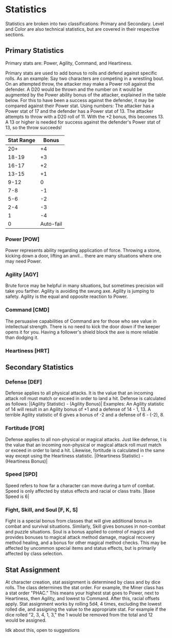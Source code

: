 # Statistics

Statistics are broken into two classifications: Primary and Secondary. Level and Color are also technical statistics, but are covered in their respective sections.

## Primary Statistics
Primary stats are: Power, Agility, Command, and Heartiness.

Primary stats are used to add bonus to rolls and defend against specific rolls. As an example:
Say two characters are competing in a wrestling bout. On an attempted throw, the attacker may make a Power roll against the defender. A D20 would be thrown and the number on it would be augmented by the Power ability bonus of the attacker, explained in the table below. For this to have been a success against the defender, it may be compared against their Power stat.
Using numbers:
The attacker has a Power stat of 17 and the defender has a Power stat of 13. The attacker attempts to throw with a D20 roll of 11. With the +2 bonus, this becomes 13. A 13 or higher is needed for success against the defender's Power stat of 13, so the throw succeeds!

|Stat Range|Bonus|
|---|---|
|20+|+4|
|18-19|+3|
|16-17|+2|
|13-15|+1|
|9-12|0|
|7-8|-1|
|5-6|-2|
|2-4|-3|
|1|-4|
|0|Auto-fail|

### Power [POW]
Power represents ability regarding application of force. Throwing a stone, kicking down a door, lifting an anvil... there are many situations where one may need Power.

### Agility [AGY]
Brute force may be helpful in many situations, but sometimes precision will take you farther. Agility is avoiding the swung axe. Agility is jumping to safety. Agility is the equal and opposite reaction to Power.

### Command [CMD]
The persuasive capabilities of Command are for those who see value in intellectual strength. There is no need to kick the door down if the keeper opens it for you. Having a follower's shield block the axe is more reliable than dodging it.

### Heartiness [HRT]


## Secondary Statistics

### Defense [DEF]
Defense applies to all physical attacks. It is the value that an incoming attack roll must match or exceed in order to land a hit.
Defense is calculated as follows:
|(Agility Statistic) - (Agility Bonus)|
Examples: An Agility statistic of 14 will result in an Agility bonus of +1 and a defense of 14 - 1, 13. A terrible Agility statistic of 6 gives a bonus of -2 and a defense of 6 - (-2), 8.

### Fortitude [FOR]
Defense applies to all non-physical or magical attacks. Just like defense, t is the value that an incoming non-physical or magical attack roll must match or exceed in order to land a hit.
Likewise, fortitude is calculated in the same way except using the Heartiness statistic.
|(Heartiness Statistic) - (Heartiness Bonus)|

### Speed [SPD]
Speed refers to how far a character can move during a turn of combat. Speed is only affected by status effects and racial or class traits.
|Base Speed is 6|

### Fight, Skill, and Soul [F, K, S]
Fight is a special bonus from classes that will give additional bonus in combat and survival situations. Similarly, Skill gives bonuses in non-combat and puzzle situations. Soul is a bonus applied to control of magics and provides bonuses to magical attack method damage, magical recovery method healing, and a bonus for other magical method checks.
This may be affected by uncommon special items and status effects, but is primarily affected by class selection. 

## Stat Assignment

At character creation, stat assignment is determined by class and by dice rolls. The class determines the stat order. For example, the Miner class has a stat order "PHAC." This means your highest stat goes to Power, next to Heartiness, then Agility, and lowest to Command. After this, racial offsets apply.
Stat assignment works by rolling 5d4, 4 times, excluding the lowest rolled die, and assigning the value to the appropriate stat. For example if the dice rolled "2, 3, 4, 1, 3," the 1 would be removed from the total and 12 would be assigned. 

Idk about this, open to suggestions
